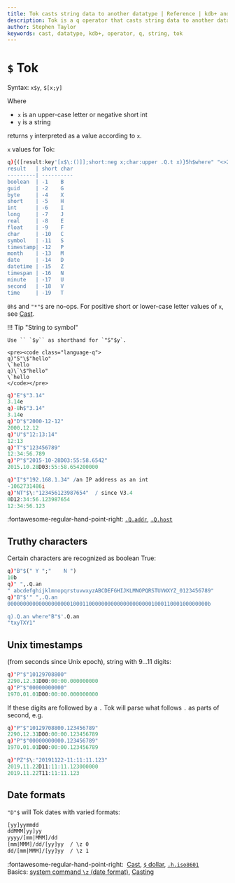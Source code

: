 ```yaml
---
title: Tok casts string data to another datatype | Reference | kdb+ and q documentation
description: Tok is a q operator that casts string data to another datatype.
author: Stephen Taylor
keywords: cast, datatype, kdb+, operator, q, string, tok
---
```

# `$` Tok



Syntax: `x$y`, `$[x;y]`

Where 

-   `x` is an upper-case letter or negative short int
-   `y` is a string

returns `y` interpreted as a value according to `x`. 

`x` values for Tok:

```q
q){([result:key'[x$\:()]];short:neg x;char:upper .Q.t x)}5h$where" "<>20#.Q.t
result   | short char
---------| ----------
boolean  | -1    B
guid     | -2    G
byte     | -4    X
short    | -5    H
int      | -6    I
long     | -7    J
real     | -8    E
float    | -9    F
char     | -10   C
symbol   | -11   S
timestamp| -12   P
month    | -13   M
date     | -14   D
datetime | -15   Z
timespan | -16   N
minute   | -17   U
second   | -18   V
time     | -19   T
```

`0h$` and `"*"$` are no-ops. 
For positive short or lower-case letter values of `x`, see [Cast](cast.md).


!!! Tip "String to symbol"

    Use `` `$y`` as shorthand for `"S"$y`.

    <pre><code class="language-q">
    q)"S"\$"hello"
    \`hello
    q)\`\$"hello"
    \`hello
    </code></pre>

```q
q)"E"$"3.14"
3.14e
q)-8h$"3.14"
3.14e
q)"D"$"2000-12-12"
2000.12.12
q)"U"$"12:13:14"
12:13
q)"T"$"123456789"
12:34:56.789
q)"P"$"2015-10-28D03:55:58.6542"
2015.10.28D03:55:58.654200000

q)"I"$"192.168.1.34" /an IP address as an int
-1062731486i
q)"NT"$\:"123456123987654"  / since V3.4
0D12:34:56.123987654
12:34:56.123
```

:fontawesome-regular-hand-point-right:
[`.Q.addr`](dotq.md#qaddr-ip-address),
[`.Q.host`](dotq.md#qhost-hostname)


## Truthy characters

Certain characters are recognized as boolean True:

```q
q)"B"$(" Y ";"    N ")
10b
q)" ",.Q.an
" abcdefghijklmnopqrstuvwxyzABCDEFGHIJKLMNOPQRSTUVWXYZ_0123456789"
q)"B"$'" ",.Q.an
0000000000000000000010001100000000000000000000100011000100000000b

q).Q.an where"B"$'.Q.an
"txyTXY1"
```


## Unix timestamps

(from seconds since Unix epoch), string with 9…11 digits:

```q
q)"P"$"10129708800"
2290.12.31D00:00:00.000000000
q)"P"$"00000000000"
1970.01.01D00:00:00.000000000
```

If these digits are followed by a `.` Tok will parse what follows `.` as parts of second, e.g. 

```q
q)"P"$"10129708800.123456789"
2290.12.31D00:00:00.123456789
q)"P"$"00000000000.123456789"
1970.01.01D00:00:00.123456789

q)"PZ"$\:"20191122-11:11:11.123"
2019.11.22D11:11:11.123000000
2019.11.22T11:11:11.123
```


## Date formats

`"D"$` will Tok dates with varied formats:

```txt
[yy]yymmdd
ddMMM[yy]yy
yyyy/[mm|MMM]/dd
[mm|MMM]/dd/[yy]yy  / \z 0  
dd/[mm|MMM]/[yy]yy  / \z 1
```

:fontawesome-regular-hand-point-right: 
[Cast](cast.md), 
[`$` dollar](overloads.md#dollar),
[`.h.iso8601`](doth.md#hiso8601-iso-timestamp)<br>
Basics: 
[system command `\z` (date format)](../basics/syscmds.md#z-date-parsing),
[Casting](../basics/casting.md)  

